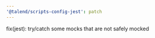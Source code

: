 ```yaml
---
'@talend/scripts-config-jest': patch
---
```


fix(jest): try/catch some mocks that are not safely mocked
